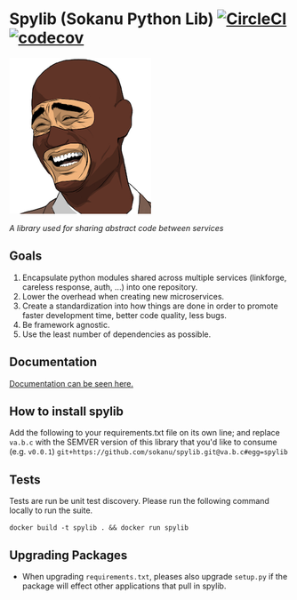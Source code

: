 # Spylib (Sokanu Python Lib) [![CircleCI](https://circleci.com/gh/sokanu/spylib.svg?style=svg)](https://circleci.com/gh/sokanu/spylib) [![codecov](https://codecov.io/gh/sokanu/spylib/branch/master/graph/badge.svg)](https://codecov.io/gh/sokanu/spylib)
![Spylib Logo](img.png)

*A library used for sharing abstract code between services*

## Goals

1. Encapsulate python modules shared across multiple services (linkforge, careless response, auth, ...) into one repository.
2. Lower the overhead when creating new microservices.
3. Create a standardization into how things are done in order to promote faster development time, better code quality, less bugs.
4. Be framework agnostic.
5. Use the least number of dependencies as possible.

## Documentation

[Documentation can be seen here.](https://sokanu.github.io/spylib/)

## How to install spylib

Add the following to your requirements.txt file on its own line; and replace `va.b.c` with the SEMVER version of this library that you'd like to consume (e.g. `v0.0.1`)
`git+https://github.com/sokanu/spylib.git@va.b.c#egg=spylib`

## Tests

Tests are run be unit test discovery. Please run the following command locally to run the suite.

```
docker build -t spylib . && docker run spylib
```

## Upgrading Packages
- When upgrading `requirements.txt`, pleases also upgrade `setup.py` if the package will effect other applications that pull in spylib.

